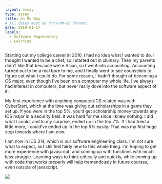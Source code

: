 ```yaml
---
layout: essay
type: essay
title: On My Way
# All dates must be YYYY-MM-DD format!
date: 2019-01-17
labels:
  - Software Engineering
  - Learning
---
```


Starting out my college career in 2010, I had no idea what I wanted to do. I thought I wanted to be a chef, so I started out in cluinary. Then my parents didn't like that because we're Asian, so I went into accounting. Accounting turned out to be a real bore to me, and I finally went to see counselors to figure out what I could do. For some reason, I hadn't thought of becoming a CS major, even though I've been on a computer my whole life. I've always had interest in computers, but never really dove into the software aspect of it.

My first experience with anything computer/ICS related was with CyberStart, which at the time was giving out scholarships in a game they set up. If you were in the top 5%, you'd get scholarship money towards any ICS major in a security field. It was hard for me since I knew nothing. I did what I could, and to my surprise, ended up in the top 7%. If I had tried a little more, I could've ended up in the top 5% easily. That was my first huge step towards where I am now.

I am now in ICS 314, which is our software engineering class. I'm not sure what to expect, as I still feel fairly new to this whole thing. I'm hoping to get more experience with javascript, and coming up with functions with much less struggle. Learning ways to think critically and quickly, while coming up with code that works properly will help tremendously in future courses, even outside of javascript.

<img class="ui tiny left circular floated image" src="../images/software-code.jpg">

